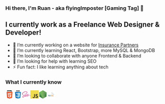 ### Hi there, I'm Ruan - aka flyingImposter [Gaming Tag] 👋

## I currently work as a Freelance Web Designer & Developer!

- 🔭 I’m currently working on a website for [Insurance Partners][website]
- 🌱 I’m currently learning React, Bootstrap, more MySQL & MongoDB
- 👯 I’m looking to collaborate with anyone Frontend & Backend
- 🤔 I’m looking for help with learning SEO
- ⚡ Fun fact: I like learning anything about tech

### What I currently know

[<img align="left" alt="html" width="26px" src="https://raw.githubusercontent.com/github/explore/80688e429a7d4ef2fca1e82350fe8e3517d3494d/topics/html/html.png" />][html]
[<img align="left" alt="css" width="26px" src="https://raw.githubusercontent.com/github/explore/80688e429a7d4ef2fca1e82350fe8e3517d3494d/topics/css/css.png" />][css]
[<img align="left" alt="sass" width="26px" src="https://raw.githubusercontent.com/github/explore/80688e429a7d4ef2fca1e82350fe8e3517d3494d/topics/sass/sass.png" />][sass]
[<img align="left" alt="javascript" width="26px" src="https://raw.githubusercontent.com/github/explore/80688e429a7d4ef2fca1e82350fe8e3517d3494d/topics/javascript/javascript.png" />][javascript]
[<img align="left" alt="nodejs" width="26px" src="https://raw.githubusercontent.com/github/explore/80688e429a7d4ef2fca1e82350fe8e3517d3494d/topics/nodejs/nodejs.png" />][nodejs]
[<img align="left" alt="mysql" width="26px" src="https://raw.githubusercontent.com/github/explore/80688e429a7d4ef2fca1e82350fe8e3517d3494d/topics/mysql/mysql.png" />][mysql]

[website]: https://www.insurancepartners.co.za
[html]: https://www.w3schools.com/html/
[css]: https://www.w3schools.com/css/
[sass]: https://sass-lang.com/
[javascript]: https://www.w3schools.com/js/
[nodejs]: https://www.w3schools.com/nodejs/default.asp
[mysql]: https://www.mysql.com/
